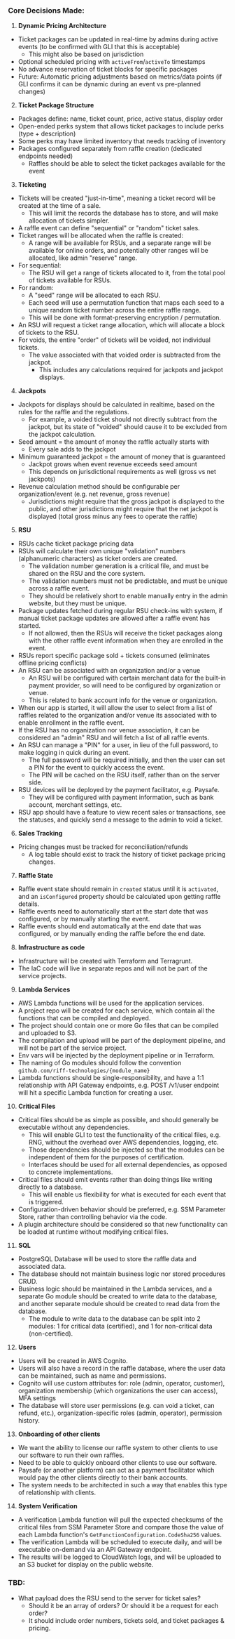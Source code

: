 ### Core Decisions Made:

1. **Dynamic Pricing Architecture**

- Ticket packages can be updated in real-time by admins during active events (to be confirmed with GLI that this is acceptable)
  - This might also be based on jurisdiction
- Optional scheduled pricing with `activeFrom`/`activeTo` timestamps
- No advance reservation of ticket blocks for specific packages
- Future: Automatic pricing adjustments based on metrics/data points (if GLI confirms it can be dynamic during an event vs pre-planned changes)

2. **Ticket Package Structure**

- Packages define: name, ticket count, price, active status, display order
- Open-ended perks system that allows ticket packages to include perks (type + description)
- Some perks may have limited inventory that needs tracking of inventory
- Packages configured separately from raffle creation (dedicated endpoints needed)
  - Raffles should be able to select the ticket packages available for the event

3. **Ticketing**

- Tickets will be created "just-in-time", meaning a ticket record will be created at the time of a sale.
  - This will limit the records the database has to store, and will make allocation of tickets simpler.
- A raffle event can define "sequential" or "random" ticket sales.
- Ticket ranges will be allocated when the raffle is created:
  - A range will be available for RSUs, and a separate range will be available for online orders, and potentially other ranges will be allocated, like admin "reserve" range.
- For sequential:
  - The RSU will get a range of tickets allocated to it, from the total pool of tickets available for RSUs.
- For random:
  - A "seed" range will be allocated to each RSU.
  - Each seed will use a permutation function that maps each seed to a unique random ticket number across the entire raffle range.
  - This will be done with format-preserving encryption / permutation.
- An RSU will request a ticket range allocation, which will allocate a block of tickets to the RSU.
- For voids, the entire "order" of tickets will be voided, not individual tickets.
  - The value associated with that voided order is subtracted from the jackpot.
    - This includes any calculations required for jackpots and jackpot displays.

4. **Jackpots**

- Jackpots for displays should be calculated in realtime, based on the rules for the raffle and the regulations.
  - For example, a voided ticket should not directly subtract from the jackpot, but its state of "voided" should cause it to be excluded from the jackpot calculation.
- Seed amount = the amount of money the raffle actually starts with
  - Every sale adds to the jackpot
- Minimum guaranteed jackpot = the amount of money that is guaranteed
  - Jackpot grows when event revenue exceeds seed amount
  - This depends on jurisdictional requirements as well (gross vs net jackpots)
- Revenue calculation method should be configurable per organization/event (e.g. net revenue, gross revenue)
  - Jurisdictions might require that the gross jackpot is displayed to the public, and other jurisdictions might require that the net jackpot is displayed (total gross minus any fees to operate the raffle)

5. **RSU**

- RSUs cache ticket package pricing data
- RSUs will calculate their own unique "validation" numbers (alphanumeric characters) as ticket orders are created.
  - The validation number generation is a critical file, and must be shared on the RSU and the core system.
  - The validation numbers must not be predictable, and must be unique across a raffle event.
  - They should be relatively short to enable manually entry in the admin website, but they must be unique.
- Package updates fetched during regular RSU check-ins with system, if manual ticket package updates are allowed after a raffle event has started.
  - If not allowed, then the RSUs will receive the ticket packages along with the other raffle event information when they are enrolled in the event.
- RSUs report specific package sold + tickets consumed (eliminates offline pricing conflicts)
- An RSU can be associated with an organization and/or a venue
  - An RSU will be configured with certain merchant data for the built-in payment provider, so will need to be configured by organization or venue.
  - This is related to bank account info for the venue or organization.
- When our app is started, it will allow the user to select from a list of raffles related to the organization and/or venue its associated with to enable enrollment in the raffle event.
- If the RSU has no organization nor venue association, it can be considered an "admin" RSU and will fetch a list of all raffle events.
- An RSU can manage a "PIN" for a user, in lieu of the full password, to make logging in quick during an event.
  - The full password will be required initially, and then the user can set a PIN for the event to quickly access the event.
  - The PIN will be cached on the RSU itself, rather than on the server side.
- RSU devices will be deployed by the payment facilitator, e.g. Paysafe.
  - They will be configured with payment information, such as bank account, merchant settings, etc.
- RSU app should have a feature to view recent sales or transactions, see the statuses, and quickly send a message to the admin to void a ticket.

6. **Sales Tracking**

- Pricing changes must be tracked for reconciliation/refunds
  - A log table should exist to track the history of ticket package pricing changes.

7. **Raffle State**

- Raffle event state should remain in `created` status until it is `activated`, and an `isConfigured` property should be calculated upon getting raffle details.
- Raffle events need to automatically start at the start date that was configured, or by manually starting the event.
- Raffle events should end automatically at the end date that was configured, or by manually ending the raffle before the end date.

8. **Infrastructure as code**

- Infrastructure will be created with Terraform and Terragrunt.
- The IaC code will live in separate repos and will not be part of the service projects.

9. **Lambda Services**

- AWS Lambda functions will be used for the application services.
- A project repo will be created for each service, which contain all the functions that can be compiled and deployed.
- The project should contain one or more Go files that can be compiled and uploaded to S3.
- The compilation and upload will be part of the deployment pipeline, and will not be part of the service project.
- Env vars will be injected by the deployment pipeline or in Terraform.
- The naming of Go modules should follow the convention `github.com/riff-technologies/{module_name}`
- Lambda functions should be single-responsibility, and have a 1:1 relationship with API Gateway endpoints, e.g. POST /v1/user endpoint will hit a specific Lambda function for creating a user.

10. **Critical Files**

- Critical files should be as simple as possible, and should generally be executable without any dependencies.
  - This will enable GLI to test the functionality of the critical files, e.g. RNG, without the overhead over AWS dependencies, logging, etc.
  - Those dependencies should be injected so that the modules can be independent of them for the purposes of certification.
  - Interfaces should be used for all external dependencies, as opposed to concrete implementations.
- Critical files should emit events rather than doing things like writing directly to a database.
  - This will enable us flexibility for what is executed for each event that is triggered.
- Configuration-driven behavior should be preferred, e.g. SSM Parameter Store, rather than controlling behavior via the code.
- A plugin architecture should be considered so that new functionality can be loaded at runtime without modifying critical files.

11. **SQL**

- PostgreSQL Database will be used to store the raffle data and associated data.
- The database should not maintain business logic nor stored procedures CRUD.
- Business logic should be maintained in the Lambda services, and a separate Go module should be created to write data to the database, and another separate module should be created to read data from the database.
  - The module to write data to the database can be split into 2 modules: 1 for critical data (certified), and 1 for non-critical data (non-certified).

12. **Users**

- Users will be created in AWS Cognito.
- Users will also have a record in the raffle database, where the user data can be maintained, such as name and permissions.
- Cognito will use custom attributes for: role (admin, operator, customer), organization membership (which organizations the user can access), MFA settings
- The database will store user permissions (e.g. can void a ticket, can refund, etc.), organization-specific roles (admin, operator), permission history.

13. **Onboarding of other clients**

- We want the ability to license our raffle system to other clients to use our software to run their own raffles.
- Need to be able to quickly onboard other clients to use our software.
- Paysafe (or another platform) can act as a payment facilitator which would pay the other clients directly to their bank accounts.
- The system needs to be architected in such a way that enables this type of relationship with clients.

14. **System Verification**

- A verification Lambda function will pull the expected checksums of the critical files from SSM Parameter Store and compare those the value of each Lambda function's `GetFunctionConfiguration.CodeSha256` values.
- The verification Lambda will be scheduled to execute daily, and will be executable on-demand via an API Gateway endpoint.
- The results will be logged to CloudWatch logs, and will be uploaded to an S3 bucket for display on the public website.

### TBD:

- What payload does the RSU send to the server for ticket sales?
  - Should it be an array of orders? Or should it be a request for each order?
  - It should include order numbers, tickets sold, and ticket packages & pricing.
